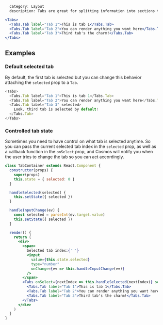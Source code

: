 ```meta
  category: Layout
  description: Tabs are great for splitting information into sections to make them easy to consume.
```

```jsx
<Tabs>
  <Tabs.Tab label="Tab 1">This is tab 1</Tabs.Tab>
  <Tabs.Tab label="Tab 2">You can render anything you want here</Tabs.Tab>
  <Tabs.Tab label="Tab 3">Third tab's the charm!</Tabs.Tab>
</Tabs>
```

## Examples

### Default selected tab

By default, the first tab is selected but you can change this behavior attaching the `selected` prop to a `Tab`.

```js
<Tabs>
  <Tabs.Tab label="Tab 1">This is tab 1</Tabs.Tab>
  <Tabs.Tab label="Tab 2">You can render anything you want here</Tabs.Tab>
  <Tabs.Tab label="Tab 3" selected>
    Look, third tab is selected by default!
  </Tabs.Tab>
</Tabs>
```

### Controlled tab state

Sometimes you need to have control on what tab is selected anytime. So you can pass the current selected tab index in the `selected` prop, as well as a callback function in the `onSelect` prop, and Cosmos will notify you when the user tries to change the tab so you can act accordingly.

```jsx
class TabContainer extends React.Component {
  constructor(props) {
    super(props)
    this.state = { selected: 0 }
  }

  handleSelected(selected) {
    this.setState({ selected })
  }

  handleInputChange(ev) {
    const selected = parseInt(ev.target.value)
    this.setState({ selected })
  }

  render() {
    return (
      <div>
        <span>
          Selected tab index:{' '}
          <input
            value={this.state.selected}
            type="number"
            onChange={ev => this.handleInputChange(ev)}
          />
        </span>
        <Tabs onSelect={nextIndex => this.handleSelected(nextIndex)} selected={this.state.selected}>
          <Tabs.Tab label="Tab 1">This is tab 1</Tabs.Tab>
          <Tabs.Tab label="Tab 2">You can render anything you want here</Tabs.Tab>
          <Tabs.Tab label="Tab 3">Third tab's the charm!</Tabs.Tab>
        </Tabs>
      </div>
    )
  }
}
```
